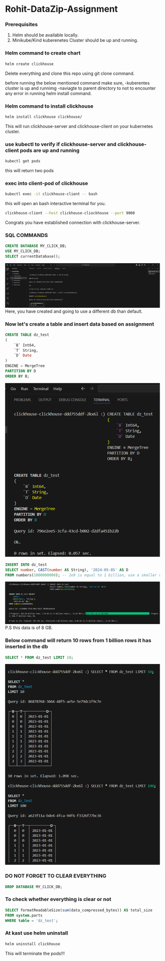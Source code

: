 # Rohit-DataZip-Assignment

### Prerequisites
1. Helm should be available locally.
2. Minikube/Kind kuberenetes Cluster should be up and running.

### Helm command to create chart
```bash
helm create clickhouse
```
Delete everything and clone this repo using git clone command.

before running the below mentioned command make sure, 
-kuberentes cluster is up and runnimg
-naviagte to parent directory to not to encounter any error in running helm install command.

### Helm command to install clickhouse 
```bash
helm install clickhouse clickhouse/
```
This will run clickhouse-server and clickhouse-client on your kubernetes cluster.
 
### use kubectl to verify if clickhouse-server and clickhouse-client pods are up and running
```bash
kubectl get pods
```
this will return two pods

### exec into client-pod of clickhouse
```bash
kubectl exec -it clickhouse-client -- bash
```
this will open an bash interactive terminal for you. 

```bash
clickhouse-client --host clickhouse-cliockhouse --port 9000
```
Congrats you have established connection with clickhouse-server. 

### SQL COMMANDS
```SQL
CREATE DATABASE MY_CLICK_DB;
USE MY_CLICK_DB;
SELECT currentDatabase();
```
![SQL](https://github.com/Rohit3Pandey/Images/blob/main/Screenshot%20(106).png)
Here, you have created and going to use a different db than default. 

### Now let's create a table and insert data based on assignment
```SQL
CREATE TABLE dz_test
(
    `B` Int64,
    `T` String,
    `D` Date
)
ENGINE = MergeTree
PARTITION BY D
ORDER BY B;
```
![SQL](https://github.com/Rohit3Pandey/Images/blob/main/Screenshot%20(107).png)
```SQL
INSERT INTO dz_test
SELECT number, CAST(number AS String), '2024-05-05' AS D
FROM numbers(1000000000); -- 1e9 is equal to 1 billion, use a smaller value for testing
```
![SQL](https://github.com/Rohit3Pandey/Images/blob/main/Screenshot%20(108).png)
P.S this data is of 8 GB.

### Below command will return 10 rows from 1 billion rows it has inserted in the db
```SQL
SELECT * FROM dz_test LIMIT 10;
```
![SQL](https://github.com/Rohit3Pandey/Images/blob/main/Screenshot%20(109).png)
### DO NOT FORGET TO CLEAR EVERYTHING 
```SQL
DROP DATABASE MY_CLICK_DB;
```
### To check whether everything is clear or not 
```SQL
SELECT formatReadableSize(sum(data_compressed_bytes)) AS total_size
FROM system.parts
WHERE table = 'dz_test';
```
### At kast use helm uninstall
```bash
helm uninstall clickhouse
```
This will terminate the pods!!!
